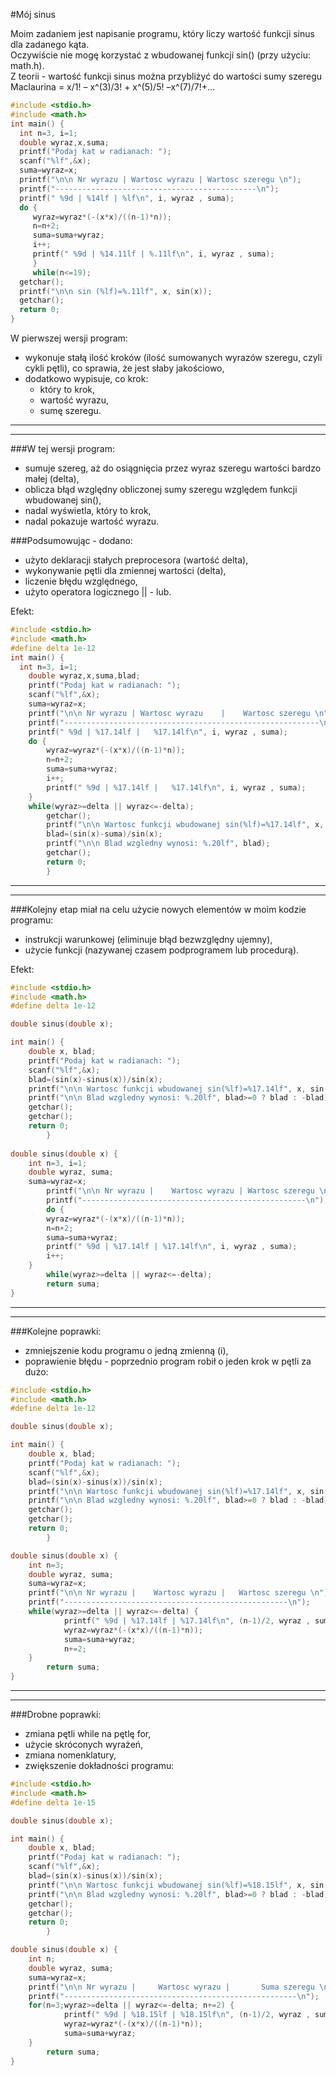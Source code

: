 #Mój sinus<br>

Moim zadaniem jest napisanie programu, który liczy wartość funkcji sinus dla zadanego kąta.<br>
Oczywiście nie mogę korzystać z wbudowanej funkcji sin() (przy użyciu: math.h).<br>
Z teorii - wartość funkcji sinus można przybliżyć do wartości sumy szeregu Maclaurina = x/1! – x^(3)/3! + x^(5)/5! –x^(7)/7!+…<br>


```c
#include <stdio.h>
#include <math.h>
int main() {
  int n=3, i=1;
  double wyraz,x,suma;
  printf("Podaj kat w radianach: ");
  scanf("%lf",&x);
  suma=wyraz=x;
  printf("\n\n Nr wyrazu | Wartosc wyrazu | Wartosc szeregu \n");
  printf("---------------------------------------------\n");
  printf(" %9d | %14lf | %lf\n", i, wyraz , suma);
  do {
     wyraz=wyraz*(-(x*x)/((n-1)*n));
     n=n+2;
     suma=suma+wyraz;
     i++;
     printf(" %9d | %14.11lf | %.11lf\n", i, wyraz , suma);
     }
     while(n<=19);
  getchar();
  printf("\n\n sin (%lf)=%.11lf", x, sin(x));
  getchar();
  return 0;
}
```

W pierwszej wersji program:
* wykonuje stałą ilość kroków (ilość sumowanych wyrazów szeregu, czyli cykli pętli), co sprawia, że jest słaby jakościowo,
* dodatkowo wypisuje, co krok:
	* który to krok,
	* wartość wyrazu,
	* sumę szeregu.


---
---


###W tej wersji program:

* sumuje szereg, aż do osiągnięcia przez wyraz szeregu wartości bardzo małej (delta),
* oblicza błąd względny obliczonej sumy szeregu względem funkcji wbudowanej sin(),
* nadal wyświetla, który to krok,
* nadal pokazuje wartość wyrazu.

###Podsumowując - dodano:

* użyto deklaracji stałych preprocesora (wartość delta),
* wykonywanie pętli dla zmiennej wartości (delta),
* liczenie błędu względnego,
* użyto operatora logicznego || - lub.

Efekt:

```c
#include <stdio.h>
#include <math.h>
#define delta 1e-12
int main() {
  int n=3, i=1;
	double wyraz,x,suma,blad;
	printf("Podaj kat w radianach: ");
	scanf("%lf",&x);
	suma=wyraz=x;
	printf("\n\n Nr wyrazu | Wartosc wyrazu    |    Wartosc szeregu \n");
	printf("---------------------------------------------------------\n");
	printf(" %9d | %17.14lf |   %17.14lf\n", i, wyraz , suma);
	do {
		wyraz=wyraz*(-(x*x)/((n-1)*n));
		n=n+2;
		suma=suma+wyraz;
		i++;
		printf(" %9d | %17.14lf |   %17.14lf\n", i, wyraz , suma);
	}
	while(wyraz>=delta || wyraz<=-delta);
		getchar();
		printf("\n\n Wartosc funkcji wbudowanej sin(%lf)=%17.14lf", x, sin(x));
		blad=(sin(x)-suma)/sin(x);
		printf("\n\n Blad wzgledny wynosi: %.20lf", blad);
		getchar();
		return 0;
		}
```

***
***

###Kolejny etap miał na celu użycie nowych elementów w moim kodzie programu:

* instrukcji warunkowej (eliminuje błąd bezwzględny ujemny),
* użycie funkcji (nazywanej czasem podprogramem lub procedurą).

Efekt:

```c
#include <stdio.h>
#include <math.h>
#define delta 1e-12

double sinus(double x);

int main() {
	double x, blad;
	printf("Podaj kat w radianach: ");
	scanf("%lf",&x);
	blad=(sin(x)-sinus(x))/sin(x);
	printf("\n\n Wartosc funkcji wbudowanej sin(%lf)=%17.14lf", x, sin(x));
	printf("\n\n Blad wzgledny wynosi: %.20lf", blad>=0 ? blad : -blad);	
	getchar();
	getchar();
	return 0;
		}	
		
double sinus(double x) {
	int n=3, i=1;
	double wyraz, suma;
	suma=wyraz=x;
		printf("\n\n Nr wyrazu |    Wartosc wyrazu | Wartosc szeregu \n");
		printf("--------------------------------------------------\n");
		do {
		wyraz=wyraz*(-(x*x)/((n-1)*n));
		n=n+2;
		suma=suma+wyraz;
		printf(" %9d | %17.14lf | %17.14lf\n", i, wyraz , suma);
		i++;
	}
		while(wyraz>=delta || wyraz<=-delta);
		return suma;	
}
```

***
***

###Kolejne poprawki:
* zmniejszenie kodu programu o jedną zmienną (i),
* poprawienie błędu - poprzednio program robił o jeden krok w pętli za dużo:

```c
#include <stdio.h>
#include <math.h>
#define delta 1e-12

double sinus(double x);

int main() {
    double x, blad;
    printf("Podaj kat w radianach: ");
    scanf("%lf",&x);
    blad=(sin(x)-sinus(x))/sin(x);
    printf("\n\n Wartosc funkcji wbudowanej sin(%lf)=%17.14lf", x, sin(x));
    printf("\n\n Blad wzgledny wynosi: %.20lf", blad>=0 ? blad : -blad);    
    getchar();
    getchar();
    return 0;
        }   

double sinus(double x) {
    int n=3;
    double wyraz, suma;
    suma=wyraz=x;
    printf("\n\n Nr wyrazu |    Wartosc wyrazu |   Wartosc szeregu \n");
    printf("--------------------------------------------------\n");
 	while(wyraz>=delta || wyraz<=-delta) {
        	printf(" %9d | %17.14lf | %17.14lf\n", (n-1)/2, wyraz , suma);
        	wyraz=wyraz*(-(x*x)/((n-1)*n));
        	suma=suma+wyraz;
        	n+=2;
    }
        return suma;    
}
```

***
***

###Drobne poprawki:

* zmiana pętli while na pętlę for,
* użycie skróconych wyrażeń,
* zmiana nomenklatury,
* zwiększenie dokładności programu:

```c
#include <stdio.h>
#include <math.h>
#define delta 1e-15

double sinus(double x);

int main() {
    double x, blad;
    printf("Podaj kat w radianach: ");
    scanf("%lf",&x);
    blad=(sin(x)-sinus(x))/sin(x);
    printf("\n\n Wartosc funkcji wbudowanej sin(%lf)=%18.15lf", x, sin(x));
    printf("\n\n Blad wzgledny wynosi: %.20lf", blad>=0 ? blad : -blad);    
    getchar();
    getchar();
    return 0;
        }   

double sinus(double x) {
    int n;
    double wyraz, suma;
    suma=wyraz=x;
    printf("\n\n Nr wyrazu |     Wartosc wyrazu |       Suma szeregu \n");
    printf("----------------------------------------------------\n");
 	for(n=3;wyraz>=delta || wyraz<=-delta; n+=2) {
        	printf(" %9d | %18.15lf | %18.15lf\n", (n-1)/2, wyraz , suma);
        	wyraz=wyraz*(-(x*x)/((n-1)*n));
        	suma=suma+wyraz;
    }
        return suma;    
}
```
